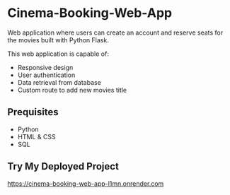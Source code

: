 # Cinema-Booking-Web-App
Web application where users can create an account and reserve seats for the movies built with Python Flask.  

This web application is capable of:
- Responsive design
- User authentication
- Data retrieval from database
- Custom route to add new movies title 


## Prequisites
- Python
- HTML & CSS
- SQL
## Try My Deployed Project 
<a href = "https://cinema-booking-web-app-l1mn.onrender.com">https://cinema-booking-web-app-l1mn.onrender.com</a>

